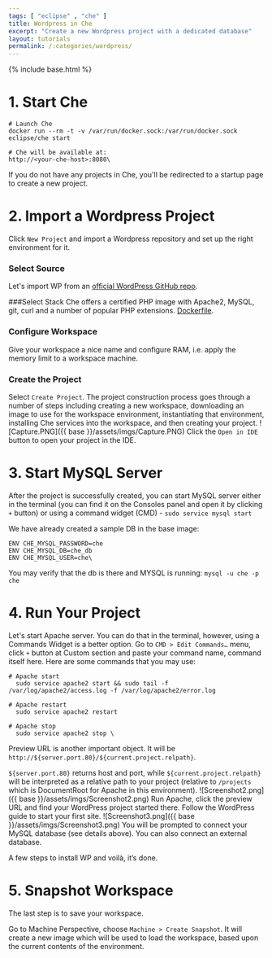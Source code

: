 ```yaml
---
tags: [ "eclipse" , "che" ]
title: Wordpress in Che
excerpt: "Create a new Wordpress project with a dedicated database"
layout: tutorials
permalink: /:categories/wordpress/
---
```

{% include base.html %}
# 1. Start Che  

```smarty  
# Launch Che
docker run --rm -t -v /var/run/docker.sock:/var/run/docker.sock eclipse/che start

# Che will be available at:
http://<your-che-host>:8080\
```
If you do not have any projects in Che, you'll be redirected to a startup page to create a new project.
# 2. Import a Wordpress Project  
Click `New Project` and import a Wordpress repository and set up the right environment for it.

### Select Source
Let's import WP from an [official WordPress GitHub repo](https://github.com/WordPress/WordPress.git).

###Select Stack
Che offers a certified PHP image with Apache2, MySQL, git, curl and a number of popular PHP extensions.
[Dockerfile](https://github.com/eclipse/che-dockerfiles/blob/master/php/ubuntu/Dockerfile).

### Configure Workspace
Give your workspace a nice name and configure RAM, i.e. apply the memory limit to a workspace machine.

### Create the Project
Select `Create Project`.  The project construction process goes through a number of steps including creating a new workspace, downloading an image to use for the workspace environment, instantiating that environment, installing Che services into the workspace, and then creating your project.
![Capture.PNG]({{ base }}/assets/imgs/Capture.PNG)
Click the `Open in IDE` button to open your project in the IDE.
# 3. Start MySQL Server  
After the project is successfully created, you can start MySQL server either in the terminal (you can find it on the Consoles panel and open it by clicking `+` button) or using a command widget (CMD) - `sudo service mysql start`

We have already created a sample DB in the base image:
```text  
ENV CHE_MYSQL_PASSWORD=che
ENV CHE_MYSQL_DB=che_db
ENV CHE_MYSQL_USER=che\
```
You may verify that the db is there and MYSQL is running: `mysql -u che -p che`
# 4. Run Your Project  
Let's start Apache server. You can do that in the terminal, however, using a Commands Widget is a better option. Go to `CMD > Edit Commands…` menu, click `+` button at Custom section and paste your command name, command itself here.
Here are some commands that you may use:  
```shell  
# Apache start
  sudo service apache2 start && sudo tail -f /var/log/apache2/access.log -f /var/log/apache2/error.log

# Apache restart
  sudo service apache2 restart

# Apache stop
  sudo service apache2 stop \
```
Preview URL is another important object. It will be `http://${server.port.80}/${current.project.relpath}`.

`${server.port.80}` returns host and port, while `${current.project.relpath}` will be interpreted as a relative path to your project (relative to `/projects` which is DocumentRoot for Apache in this environment).
![Screenshot2.png]({{ base }}/assets/imgs/Screenshot2.png)
Run Apache, click the preview URL and find your WordPress project started there. Follow the WordPress guide to start your first site.
![Screenshot3.png]({{ base }}/assets/imgs/Screenshot3.png)
You will be prompted to connect your MySQL database (see details above). You can also connect an external database.

A few steps to install WP and voilà, it’s done.
# 5. Snapshot Workspace  
The last step is to save your workspace.

Go to Machine Perspective, choose `Machine > Create Snapshot`. It will create a new image which will be used to load the workspace, based upon the current contents of the environment.
